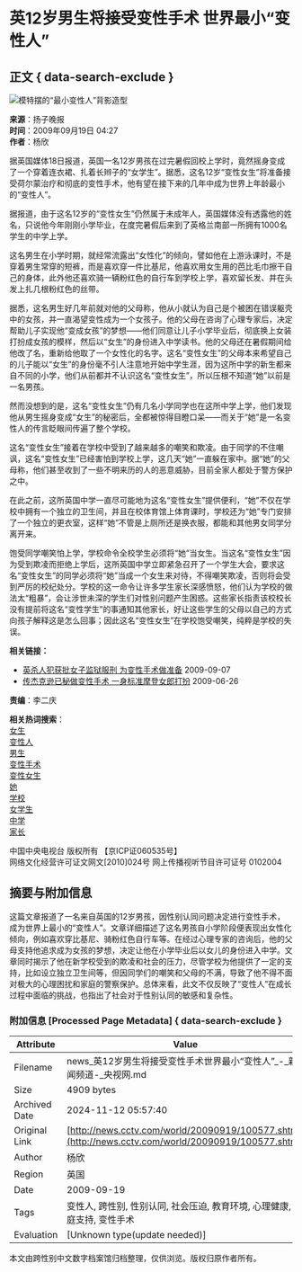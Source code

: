 # 英12岁男生将接受变性手术 世界最小“变性人”

## 正文 { data-search-exclude }


![模特摆的“最小变性人”背影造型](http://news.cctv.com/20090919/images/1253305656327_Img266839104.jpg)

**来源**：扬子晚报  
**时间**：2009年09月19日 04:27  
**作者**：杨欣  

据英国媒体18日报道，英国一名12岁男孩在过完暑假回校上学时，竟然摇身变成了一个穿着连衣裙、扎着长辫子的“女学生”。据悉，这名12岁“变性女生”将准备接受荷尔蒙治疗和彻底的变性手术，他有望在接下来的几年中成为世界上年龄最小的“变性人”。

据报道，由于这名12岁的“变性女生”仍然属于未成年人，英国媒体没有透露他的姓名，只说他今年刚刚小学毕业，在度完暑假后来到了英格兰南部一所拥有1000名学生的中学上学。

这名男生在小学时期，就经常流露出“女性化”的倾向，譬如他在上游泳课时，不是穿着男生常穿的短裤，而是喜欢穿一件比基尼，他喜欢用女生用的芭比毛巾擦干自己的身体，此外他还喜欢骑一辆粉红色的自行车到学校上学，喜欢留长发、并在头发上扎几根粉红色的丝带。

据悉，这名男生好几年前就对他的父母称，他从小就认为自己是个被困在错误躯壳中的女孩，并一直渴望变性成为一个女孩子。他的父母在咨询了心理专家后，决定帮助儿子实现他“变成女孩”的梦想——他们同意让儿子小学毕业后，彻底换上女装打扮成女孩的模样，然后以“女生”的身份进入中学读书。他的父母还在暑假期间给他改了名，重新给他取了一个女性化的名字。这名“变性女生”的父母本来希望自己的儿子能以“女生”的身份毫不引人注意地开始中学生涯，因为这所中学的新生都来自不同的小学，他们从前都并不认识这名“变性女生”，所以压根不知道“她”以前是一名男孩。

然而没想到的是，这名“变性女生”仍有几名小学同学也在这所中学上学，他们发现他从男生摇身变成“女生”的秘密后，全都被惊得目瞪口呆——而关于“她”是一名变性人的传言眨眼间传遍了整个学校。

这名“变性女生”接着在学校中受到了越来越多的嘲笑和欺凌。由于同学的不住嘲讽，这名“变性女生”已经害怕到学校上学，这几天“她”一直躲在家中。据“她”的父母称，他们甚至收到了一些不明来历的人的恶意威胁，目前全家人都处于警方保护之中。

在此之前，这所英国中学一直尽可能地为这名“变性女生”提供便利，“她”不仅在学校中拥有一个独立的卫生间，并且在校体育馆上体育课时，学校还为“她”专门安排了一个独立的更衣室，这样“她”不管是上厕所还是换衣服，都能和其他男女同学分离开来。

饱受同学嘲笑怕上学，学校命令全校学生必须将“她”当女生。当这名“变性女生”因为受到欺凌而拒绝上学后，这所英国中学立即紧急召开了一个学生大会，要求这名“变性女生”的同学必须将“她”当成一个女生来对待，不得嘲笑欺凌，否则将会受到严厉的校纪处分。学校的这一命令让许多学生家长深感愤怒，他们认为学校的做法太“粗暴”，会让涉世未深的学生们对性别问题产生困惑。这些家长指责该校校长没有提前将这名“变性学生”的事通知其他家长，好让这些学生的父母以自己的方式向孩子解释这是怎么回事；因此这名“变性女生”在学校饱受嘲笑，纯粹是学校的失误。

**相关链接：**

- [英杀人犯获批女子监狱服刑 为变性手术做准备](http://news.cctv.com/world/20090907/100518.shtml) 2009-09-07  
- [传杰克逊已秘做变性手术 一身标准摩登女郎打扮](http://news.cctv.com/world/20090626/107936.shtml) 2009-06-26  

**责编**：李二庆

**相关热词搜索**：  
[女生](http://web.search.cctv.com/websearch.php?q=女生)  
[变性人](http://web.search.cctv.com/websearch.php?q=变性人)  
[男生](http://web.search.cctv.com/websearch.php?q=男生)  
[变性手术](http://web.search.cctv.com/websearch.php?q=变性手术)  
[变性女生](http://web.search.cctv.com/websearch.php?q=变性女生)  
[她](http://web.search.cctv.com/websearch.php?q=她)  
[学校](http://web.search.cctv.com/websearch.php?q=学校)  
[女学生](http://web.search.cctv.com/websearch.php?q=女学生)  
[中学](http://web.search.cctv.com/websearch.php?q=中学)  
[家长](http://web.search.cctv.com/websearch.php?q=家长)  

中国中央电视台 版权所有 【京ICP证060535号】  
网络文化经营许可证文网文[2010]024号 网上传播视听节目许可证号 0102004  

## 摘要与附加信息

<!-- tcd_abstract -->
这篇文章报道了一名来自英国的12岁男孩，因性别认同问题决定进行变性手术，成为世界上最小的“变性人”。文章详细描述了这名男孩自小学阶段便表现出女性化倾向，例如喜欢穿比基尼、骑粉红色自行车等。在经过心理专家的咨询后，他的父母支持他追求成为女孩的梦想，决定让他在小学毕业后以女儿的身份进入中学。文章同时揭示了他在新学校受到的欺凌和社会的压力，尽管学校为他提供了一定的支持，比如设立独立卫生间等，但因同学们的嘲笑和父母的不满，导致了他不得不面对极大的心理困扰和家庭的警察保护。总体来看，此文不仅反映了“变性人”在成长过程中面临的挑战，也指出了社会对于性别认同的敏感和复杂性。
<!-- tcd_abstract_end -->

### 附加信息 [Processed Page Metadata] { data-search-exclude }

| Attribute       | Value                                  |
|-----------------|----------------------------------------|
| Filename        | news_英12岁男生将接受变性手术世界最小“变性人”_-_新闻频道-_央视网.md                             |
| Size            | 4909 bytes                           |
| Archived Date   | 2024-11-12 05:57:40                             |
| Original Link   | [http://news.cctv.com/world/20090919/100577.shtml](http://news.cctv.com/world/20090919/100577.shtml)                       |
| Author          | 杨欣                               |
| Region          | 英国                               |
| Date            | 2009-09-19                                 |
| Tags            | 变性人, 跨性别, 性别认同, 社会压迫, 教育环境, 心理健康, 家庭支持, 变性手术                                 |
| Evaluation            | [Unknown type(update needed)]                                 |
<!-- tcd_table_end -->

本文由跨性别中文数字档案馆归档整理，仅供浏览。版权归原作者所有。
